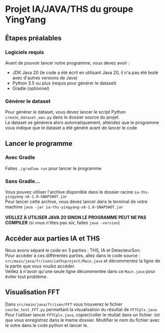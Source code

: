 # Projet IA/JAVA/THS du groupe YingYang
## Étapes préalables
### Logiciels requis
Avant de pouvoir lancer notre programme, vous devez avoir :
- JDK Java 20 (le code a été écrit en utilisant Java 20, il n'a pas été testé avec d'autres versions de Java)
- Python 3.5 ou plus (requis pour générer le dataset)
- Gradle (optionnel)
### Générer le dataset
Pour générer le dataset, vous devez lancer le script Python `create_dataset_wav.py` dans le dossier source du projet.<br>
Le dataset se générera alors automatiquement, attendez que le programme vous indique que le dataset a été généré avant de lancer le code
## Lancer le programme
### Avec Gradle
Faites `./gradlew run` pour lancer le programme
### Sans Gradle...
Vous pouvez utiliser l'archive disponible dans le dossier racine `ia-ths-yingyang-s6-1.0-SNAPSHOT.jar`<br>
Pour lancer cette archive, vous devez lancer dans le terminal de votre machine
`java -jar ia-ths-yingyang-s6-1.0-SNAPSHOT.jar`<br><br>
**VEILLEZ À UTILISER JAVA 20 SINON LE PROGRAMME PEUT NE PAS COMPILER** (si vous n'êtes pas sûr, faites `java -version`)
## Accéder aux parties IA et THS
Nous avons séparé le code en 3 parties : THS, IA et DetecteurSon.<br>
Pour accéder à ces différentes parties, allez dans le code source : `src/main/java/fr/isen/iathsproject/Main.java` et décommentez la ligne de la partie que vous voulez accéder.<br>
Veillez à n'avoir qu'une seule ligne décommentée dans ce `Main.java` pour éviter tout problème.
## Visualisation FFT
Dans `src/main/java/fr/isen/FFT` vous trouverez le fichier `courbe_test_FFT.py` permettant la visualisation du résultat de `FFTCplx.java`.
Pour l'utiliser lancer `FFTCplx.java`, copier/coller le réultat dans un fichier .txt que vous enregistrez dans le meme dossier.
Modifier le nom du fichier avec le votre dans le code python et lancer le.

